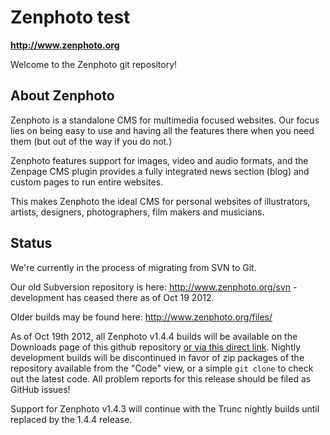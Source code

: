 Zenphoto test
========

**http://www.zenphoto.org**

Welcome to the Zenphoto git repository!

About Zenphoto
--------------

Zenphoto is a standalone CMS for multimedia focused websites. Our focus lies on being easy to use and having all the features there when you need them (but out of the way if you do not.)

Zenphoto features support for images, video and audio formats, and the Zenpage CMS plugin provides a fully integrated news section (blog) and custom pages to run entire websites.

This makes Zenphoto the ideal CMS for personal websites of illustrators, artists, designers, photographers, film makers and musicians.

Status
------

We're currently in the process of migrating from SVN to Git.

Our old Subversion repository is here: http://www.zenphoto.org/svn - development has ceased there as of Oct 19 2012.

Older builds may be found here: http://www.zenphoto.org/files/

As of Oct 19th 2012, all Zenphoto v1.4.4 builds will be available on the Downloads page of this github repository [or via this direct link](https://github.com/zenphoto/zenphoto/zipball/master). Nightly development builds will be discontinued in favor of zip packages of the repository available from the "Code" view, or a simple `git clone` to check out the latest code. All problem reports for this release should be filed as GitHub issues!

Support for Zenphoto v1.4.3 will continue with the Trunc nightly builds until replaced by the 1.4.4 release.